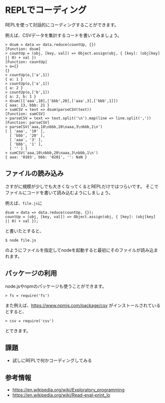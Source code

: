 # REPLでコーディング

REPLを使って対話的にコーディングすることができます。

例えば、CSVデータを集計するコードを書いてみましょう。

```
> dsum = data => data.reduce(countUp, {})
[Function: dsum]
> countUp = (obj, [key, val]) => Object.assign(obj, { [key]: (obj[key] || 0) + val })
[Function: countUp]
> o={}
{}
> countUp(o,['a',1])
{ a: 1 }
> countUp(o,['a',1])
{ a: 2 }
> countUp(o,['b',1])
{ a: 2, b: 1 }
> dsum([['aaa',10],['bbb',20],['aaa',3],['bbb',1]])
{ aaa: 13, bbb: 21 }
> sumCSV = text => dsum(parseCSV(text))
[Function: sumCSV]
> parseCSV = text => text.split('\n').map(line => line.split(','))
[Function: parseCSV]
> parseCSV('aaa,10\nbbb,20\naaa,3\nbbb,1\n')
[ [ 'aaa', '10' ],
  [ 'bbb', '20' ],
  [ 'aaa', '3' ],
  [ 'bbb', '1' ],
  [ '' ] ]
> sumCSV('aaa,10\nbbb,20\naaa,3\nbbb,1\n')
{ aaa: '0103', bbb: '0201', '': NaN }
```

## ファイルの読み込み

さすがに規模が少しでも大きくなってくるとREPLだけではつらいです。
そこでファイルにコードを書いて読み込むようにしましょう。

例えば、`file.js`に

```
dsum = data => data.reduce(countUp, {});
countUp = (obj, [key, val]) => Object.assign(obj, { [key]: (obj[key] || 0) + val });
```

と書いたとすると、

```
$ node file.js
```

のようにファイルを指定してnodeを起動すると最初にそのファイルが読み込まれます。

## パッケージの利用

node.jsやnpmのパッケージも使うことができます。

```
> fs = require('fs')
```

また例えば、https://www.npmjs.com/package/csv がインストールされているとすると、

```
> csv = require('csv')
```

とできます。

## 課題

- 試しにREPLで何かコーディングしてみる

## 参考情報

- https://en.wikipedia.org/wiki/Exploratory_programming 
- https://en.wikipedia.org/wiki/Read–eval–print_lo
